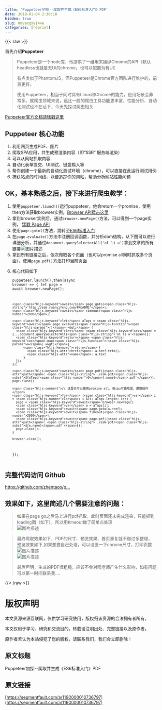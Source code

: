 ```yaml
---
title: 'Puppeteer初探--爬取并生成《ES6标准入门》PDF' 
date: 2019-01-04 2:30:10
hidden: true
slug: 0mvaxgxyj4ve
categories: [reprint]
---
```


{{< raw >}}

                    
<p>首先介绍<strong>Puppeteer</strong></p>
<blockquote>
<p>Puppeteer是一个node库，他提供了一组用来操纵Chrome的API（默认headless也就是无UI的chrome，也可以配置为有UI）</p>
<p>有点类似于PhantomJS，但Puppeteer是Chrome官方团队进行维护的，前景更好。</p>
<p>使用Puppeteer，相当于同时具有Linux和Chrome的能力，应用场景会非常多。就爬虫领域来说，远比一般的爬虫工具功能更丰富，性能分析、自动化测试也不在话下，今天先探讨爬虫相关</p>
</blockquote>
<p><a href="https://github.com/GoogleChrome/puppeteer/blob/master/docs/api.md#puppeteerlaunchoptions" rel="nofollow noreferrer" target="_blank">Puppeteer官方文档请猛戳这里</a></p>
<h2 id="articleHeader0">Puppeteer 核心功能</h2>
<ol>
<li>利用网页生成PDF、图片</li>
<li>爬取SPA应用，并生成预渲染内容（即“SSR” 服务端渲染）</li>
<li>可以从网站抓取内容</li>
<li>自动化表单提交、UI测试、键盘输入等</li>
<li>帮你创建一个最新的自动化测试环境（chrome），可以直接在此运行测试用例</li>
<li>捕获站点的时间线，以便追踪你的网站，帮助分析网站性能问题</li>
</ol>
<h2 id="articleHeader1">OK，基本熟悉之后，接下来进行爬虫教学：</h2>
<ol>
<li>使用<code>puppeteer.launch()</code>运行puppeteer，他会return一个promise，使用then方法获取browser实例，<a href="https://github.com/GoogleChrome/puppeteer/blob/master/docs/api.md#class-browser" rel="nofollow noreferrer" target="_blank">Browser API猛击这里</a>
</li>
<li>拿到browser实例后，通过<code>browser.newPage()</code>方法，可以得到一个page实例， <a href="https://github.com/GoogleChrome/puppeteer/blob/master/docs/api.md#class-page" rel="nofollow noreferrer" target="_blank">猛戳 Page API</a>
</li>
<li>使用<code>page.goto()</code>方法，跳转至<a href="http://es6.ruanyifeng.com/#README" rel="nofollow noreferrer" target="_blank">ES6标准入门</a>
</li>
<li>在<code>page.evaluate()</code>方法中注册回调函数，并分析dom结构，从下图可以进行详细分析，并通过<code>document.querySelectorAll('ol li a')</code>拿到文章的所有链接<span class="img-wrap"><img data-src="/img/bVTnGO?w=891&amp;h=372" src="https://static.alili.tech/img/bVTnGO?w=891&amp;h=372" alt="图片描述" title="图片描述" style="cursor: pointer; display: inline;"></span>
</li>
<li>拿到所有链接之后，依次爬取各个页面（也可以promise all同时抓取多个页面），使用<code>page.pdf()</code>方法打印当前页面</li>
<li>
<p>核心代码如下</p>
<div class="widget-codetool" style="display:none;">
      <div class="widget-codetool--inner">
      <span class="selectCode code-tool" data-toggle="tooltip" data-placement="top" title="" data-original-title="全选"></span>
      <span type="button" class="copyCode code-tool" data-toggle="tooltip" data-placement="top" data-clipboard-text="puppeteer.launch().then(async browser => {
    let page = await browser.newPage();

    await page.goto('http://es6.ruanyifeng.com/#README');
    await timeout(2000);

    let aTags = await page.evaluate(() => {
      let as = [...document.querySelectorAll('ol li a')];
      return as.map((a) =>{
          return {
            href: a.href.trim(),
            name: a.text
          }
      });
    });

    await page.pdf({path: `./es6-pdf/${aTags[0].name}.pdf`});
    page.close()

    // 这里也可以使用promise all，但cpu可能吃紧，谨慎操作
    for (var i = 1; i < aTags.length; i++) {
      page = await browser.newPage()
      var a = aTags[i];
      await page.goto(a.href);
      await timeout(2000);
      await page.pdf({path: `./es6-pdf/${a.name}.pdf`});
      page.close();
    }

    browser.close();
});" title="" data-original-title="复制"></span>
      <span type="button" class="saveToNote code-tool" data-toggle="tooltip" data-placement="top" title="" data-original-title="放进笔记"></span>
      </div>
      </div><pre class="javascript hljs"><code class="js">puppeteer.launch().then(<span class="hljs-keyword">async</span> browser =&gt; {
    <span class="hljs-keyword">let</span> page = <span class="hljs-keyword">await</span> browser.newPage();

    <span class="hljs-keyword">await</span> page.goto(<span class="hljs-string">'http://es6.ruanyifeng.com/#README'</span>);
    <span class="hljs-keyword">await</span> timeout(<span class="hljs-number">2000</span>);

    <span class="hljs-keyword">let</span> aTags = <span class="hljs-keyword">await</span> page.evaluate(<span class="hljs-function"><span class="hljs-params">()</span> =&gt;</span> {
      <span class="hljs-keyword">let</span> <span class="hljs-keyword">as</span> = [...document.querySelectorAll(<span class="hljs-string">'ol li a'</span>)];
      <span class="hljs-keyword">return</span> <span class="hljs-keyword">as</span>.map(<span class="hljs-function">(<span class="hljs-params">a</span>) =&gt;</span>{
          <span class="hljs-keyword">return</span> {
            <span class="hljs-attr">href</span>: a.href.trim(),
            <span class="hljs-attr">name</span>: a.text
          }
      });
    });

    <span class="hljs-keyword">await</span> page.pdf({<span class="hljs-attr">path</span>: <span class="hljs-string">`./es6-pdf/<span class="hljs-subst">${aTags[<span class="hljs-number">0</span>].name}</span>.pdf`</span>});
    page.close()

    <span class="hljs-comment">// 这里也可以使用promise all，但cpu可能吃紧，谨慎操作</span>
    <span class="hljs-keyword">for</span> (<span class="hljs-keyword">var</span> i = <span class="hljs-number">1</span>; i &lt; aTags.length; i++) {
      page = <span class="hljs-keyword">await</span> browser.newPage()
      <span class="hljs-keyword">var</span> a = aTags[i];
      <span class="hljs-keyword">await</span> page.goto(a.href);
      <span class="hljs-keyword">await</span> timeout(<span class="hljs-number">2000</span>);
      <span class="hljs-keyword">await</span> page.pdf({<span class="hljs-attr">path</span>: <span class="hljs-string">`./es6-pdf/<span class="hljs-subst">${a.name}</span>.pdf`</span>});
      page.close();
    }

    browser.close();
});</code></pre>
</li>
</ol>
<h2 id="articleHeader2">完整代码访问 Github</h2>
<p><a href="https://github.com/zhentaoo/puppeteer-deep" rel="nofollow noreferrer" target="_blank">https://github.com/zhentaoo/p...</a></p>
<h2 id="articleHeader3">效果如下，这里简述几个需要注意的问题：</h2>
<blockquote><p>如果在page go之后马上进行pdf抓取，此时页面还未完成渲染，只能抓到loading图（如下），所以用timeout做了简单点处理<br><span class="img-wrap"><img data-src="/img/bVTdh8?w=599&amp;h=293" src="https://static.alili.tech/img/bVTdh8?w=599&amp;h=293" alt="图片描述" title="图片描述" style="cursor: pointer; display: inline;"></span></p></blockquote>
<blockquote>
<p>最终爬取效果如下，PDF的尺寸、预览效果、首页重复就不做过多整理， 预览效果如下,如果想要自己处理，可以设置一下chrome尺寸，打印页数<br><span class="img-wrap"><img data-src="/img/bVTnIC?w=1228&amp;h=485" src="https://static.alili.tech/img/bVTnIC?w=1228&amp;h=485" alt="图片描述" title="图片描述" style="cursor: pointer; display: inline;"></span><br><span class="img-wrap"><img data-src="/img/bVTdgY?w=705&amp;h=612" src="https://static.alili.tech/img/bVTdgY?w=705&amp;h=612" alt="图片描述" title="图片描述" style="cursor: pointer; display: inline;"></span></p>
<p>最后声明，生成的PDF很粗糙，应该不会对阮老师产生什么影响，如有问题可以第一时间联系我....</p>
</blockquote>

                
{{< /raw >}}

# 版权声明
本文资源来源互联网，仅供学习研究使用，版权归该资源的合法拥有者所有，

本文仅用于学习、研究和交流目的。转载请注明出处、完整链接以及原作者。

原作者若认为本站侵犯了您的版权，请联系我们，我们会立即删除！

## 原文标题
Puppeteer初探--爬取并生成《ES6标准入门》PDF

## 原文链接
[https://segmentfault.com/a/1190000010736797](https://segmentfault.com/a/1190000010736797)

